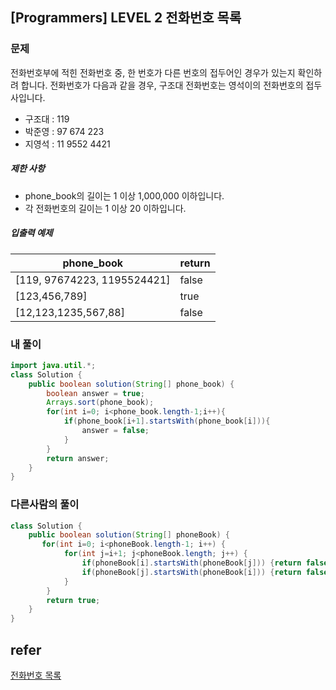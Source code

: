 ## [Programmers] LEVEL 2 전화번호 목록

### 문제

전화번호부에 적힌 전화번호 중, 한 번호가 다른 번호의 접두어인 경우가 있는지 확인하려 합니다.
전화번호가 다음과 같을 경우, 구조대 전화번호는 영석이의 전화번호의 접두사입니다.

- 구조대 : 119
- 박준영 : 97 674 223
- 지영석 : 11 9552 4421

##### 제한 사항

- phone_book의 길이는 1 이상 1,000,000 이하입니다.
- 각 전화번호의 길이는 1 이상 20 이하입니다.

##### 입출력 예제

| phone_book                  | return |
| --------------------------- | ------ |
| [119, 97674223, 1195524421] | false  |
| [123,456,789]               | true   |
| [12,123,1235,567,88]        | false  |

### 내 풀이

```java
import java.util.*;
class Solution {
    public boolean solution(String[] phone_book) {
        boolean answer = true;
        Arrays.sort(phone_book);
        for(int i=0; i<phone_book.length-1;i++){
            if(phone_book[i+1].startsWith(phone_book[i])){
                answer = false;
            }
        }
        return answer;
    }
}
```

### 다른사람의 풀이

```java
class Solution {
    public boolean solution(String[] phoneBook) {
       for(int i=0; i<phoneBook.length-1; i++) {
            for(int j=i+1; j<phoneBook.length; j++) {
                if(phoneBook[i].startsWith(phoneBook[j])) {return false;}
                if(phoneBook[j].startsWith(phoneBook[i])) {return false;}
            }
        }
        return true;
    }
}
```

   

## refer

[전화번호 목록](https://programmers.co.kr/learn/courses/30/lessons/42577)

